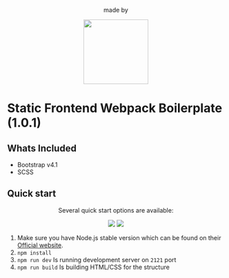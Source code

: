 <div align="center">
 <p>made by</p>
        <a href="http://www.21joint.com"><img width="150" height="auto" src="https://rawgit.com/21joint/dnv-header/header_raw/21logo2.svg"></a>
</div>

# Static Frontend Webpack Boilerplate (1.0.1)


## Whats Included

- Bootstrap v4.1
- SCSS

## Quick start

<p align="center">Several quick start options are available:</p>

<p align="center">
    <img src="https://img.shields.io/github/issues/21joint/gs-webpack.svg">
    <img src="https://img.shields.io/github/license/21joint/gs-webpack.svg">
</p>

1. Make sure you have Node.js stable version which can be found on their [Official website](https://nodejs.org).
2. `npm install`
3. `npm run dev` Is running development server on `2121` port
4. `npm run build` Is building HTML/CSS for the structure